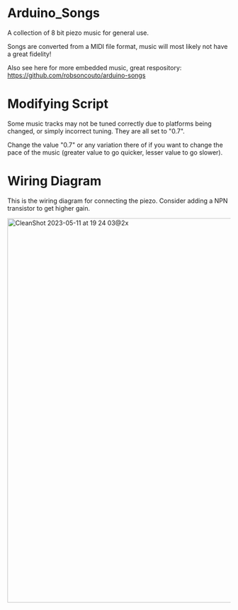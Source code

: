 # Arduino_Songs
A collection of 8 bit piezo music for general use.

Songs are converted from a MIDI file format, music will most likely not have a great fidelity!

Also see here for more embedded music, great respository: https://github.com/robsoncouto/arduino-songs

# Modifying Script

Some music tracks may not be tuned correctly due to platforms being changed, or simply incorrect tuning. They are all set to "0.7".

Change the value "0.7" or any variation there of if you want to change the pace of the music (greater value to go quicker, lesser value to go slower).

# Wiring Diagram

This is the wiring diagram for connecting the piezo. Consider adding a NPN transistor to get higher gain.

<img width="867" alt="CleanShot 2023-05-11 at 19 24 03@2x" src="https://github.com/RP-ND/Arduino_Songs/assets/123332740/7619b4b9-48ba-4466-a9e7-0c24c55a864c">

